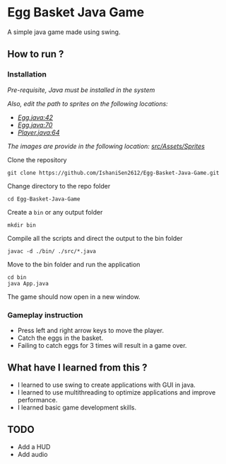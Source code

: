 # Egg Basket Java Game
A simple java game made using swing.

## How to run ?
### Installation
<i>Pre-requisite, Java must be installed in the system</i>

<i>Also, edit the path to sprites on the following locations: 
- [Egg.java:42](https://github.com/IshaniSen2612/Egg-Basket-Java-Game/blob/e41022e419ba7559b606d59f048075e989966961/src/Egg.java#L42)
- [Egg.java:70](https://github.com/IshaniSen2612/Egg-Basket-Java-Game/blob/e41022e419ba7559b606d59f048075e989966961/src/Egg.java#L70)
- [Player.java:64](https://github.com/IshaniSen2612/Egg-Basket-Java-Game/blob/e41022e419ba7559b606d59f048075e989966961/src/Player.java#L64)

The images are provide in the following location: [src/Assets/Sprites](https://github.com/IshaniSen2612/Egg-Basket-Java-Game/tree/main/src/Assets/Sprites)
</i>

Clone the repository
```
git clone https://github.com/IshaniSen2612/Egg-Basket-Java-Game.git
```
Change directory to the repo folder
```
cd Egg-Basket-Java-Game
```
Create a `bin` or any output folder
```
mkdir bin
```
Compile all the scripts and direct the output to the bin folder
```
javac -d ./bin/ ./src/*.java
```
Move to the bin folder and run the application
```
cd bin
java App.java
```
The game should now open in a new window.

### Gameplay instruction
- Press left and right arrow keys to move the player.
- Catch the eggs in the basket.
- Failing to catch eggs for 3 times will result in a game over.

## What have I learned from this ?
- I learned to use swing to create applications with GUI in java.
- I learned to use multithreading to optimize applications and improve performance.
- I learned basic game development skills.

## TODO
- Add a HUD
- Add audio
